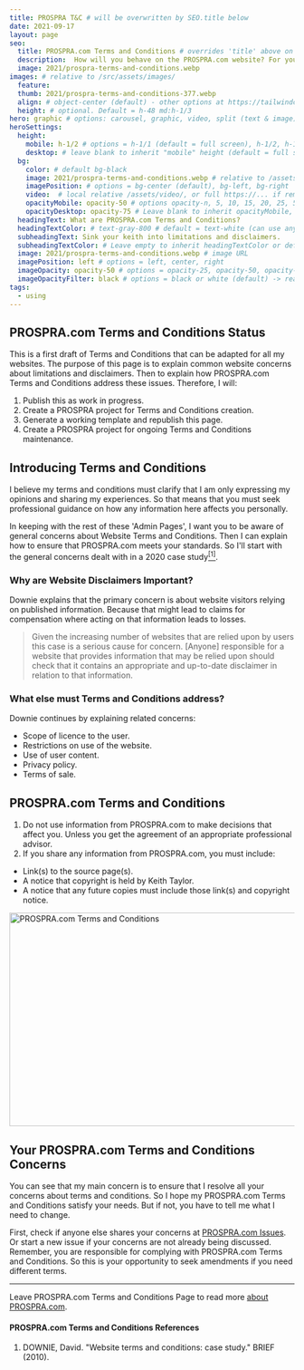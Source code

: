 ```yaml
---
title: PROSPRA T&C # will be overwritten by SEO.title below
date: 2021-09-17
layout: page
seo:
  title: PROSPRA.com Terms and Conditions # overrides 'title' above on both Page and META
  description:  How will you behave on the PROSPRA.com website? For your responsibilities and expectations about using PROSPRA see these Terms and Conditions.
  image: 2021/prospra-terms-and-conditions.webp
images: # relative to /src/assets/images/
  feature:
  thumb: 2021/prospra-terms-and-conditions-377.webp
  align: # object-center (default) - other options at https://tailwindcss.com/docs/object-position
  height: # optional. Default = h-48 md:h-1/3
hero: graphic # options: carousel, graphic, video, split (text & image)
heroSettings:
  height:
    mobile: h-1/2 # options = h-1/1 (default = full screen), h-1/2, h-1/3, h-3/4, h-9/10, h-48 (12rem, 192px), h-56 (14rem, 224px), h-64 (16rem, 256px)
    desktop: # leave blank to inherit "mobile" height (default = full screen)
  bg:
    color: # default bg-black
    image: 2021/prospra-terms-and-conditions.webp # relative to /assets/images/
    imagePosition: # options = bg-center (default), bg-left, bg-right
    video:  # local relative /assets/video/, or full https://... if remote?
    opacityMobile: opacity-50 # options opacity-n, 5, 10, 15, 20, 25, 50, 75, 100 (default)
    opacityDesktop: opacity-75 # Leave blank to inherit opacityMobile, use same options as opacityMobile
  headingText: What are PROSPRA.com Terms and Conditions?
  headingTextColor: # text-gray-800 # default = text-white (can use any TailwindCSS text-[color]-[xxx])
  subheadingText: Sink your keith into limitations and disclaimers.
  subheadingTextColor: # Leave empty to inherit headingTextColor or default (text-white) or use any text-[color]-[xxx]
  image: 2021/prospra-terms-and-conditions.webp # image URL
  imagePosition: left # options = left, center, right
  imageOpacity: opacity-50 # options = opacity-25, opacity-50, opacity-75, opacity-100 (default)
  imageOpacityFilter: black # options = black or white (default) -> really depends on your background image
tags:
  - using
---
```

<h2 id="status">PROSPRA.com Terms and Conditions Status</h2>

This is a first draft of Terms and Conditions that can be adapted for all my websites. The purpose of this page is to explain common website concerns about limitations and disclaimers. Then to explain how PROSPRA.com Terms and Conditions address these issues. Therefore, I will: 
1. Publish this as work in progress.
2. Create a PROSPRA project for Terms and Conditions creation.
3. Generate a working template and republish this page.
4. Create a PROSPRA project for ongoing Terms and Conditions maintenance.

<h2 id="intro">Introducing Terms and Conditions</h2>

I believe my terms and conditions must clarify that I am only expressing my opinions and sharing my experiences. So that means that you must seek professional guidance on how any information here affects you personally.

In keeping with the rest of these 'Admin Pages', I want you to be aware of general concerns about Website Terms and Conditions. Then I can explain how to ensure that PROSPRA.com meets your standards. So I'll start with the general concerns dealt with in a 2020 case study<a href="#ref1"><sup>[1]</sup></a>.

<h3 id="disclaim">Why are Website Disclaimers Important?</h3>

Downie explains that the primary concern is about website visitors relying on published information. Because that might lead to claims for compensation where acting on that information leads to losses.
<blockquote cite="https://doi.org/10.17705/1jais.00281">Given the increasing number of websites that are relied upon by users this case is a serious cause for concern. [Anyone] responsible for a website that provides information that may be relied upon should check that it contains an appropriate and up-to-date disclaimer in relation to that information.</blockquote>

<h3 id="other">What else must Terms and Conditions address?</h3>

Downie continues by explaining related concerns:
- Scope of licence to the user.
- Restrictions on use of the website.
- Use of user content.
- Privacy policy.
- Terms of sale.

<h2 id="terms">PROSPRA.com Terms and Conditions</h2>

1. Do not use information from PROSPRA.com to make decisions that affect you. Unless you get the agreement of an appropriate professional advisor.
2. If you share any information from PROSPRA.com, you must include:
  - Link(s) to the source page(s).
  - A notice that copyright is held by Keith Taylor.
  - A notice that any future copies must include those link(s) and copyright notice.

<img src="/assets/images/2021/prospra-terms-and-conditions.webp" alt="PROSPRA.com Terms and Conditions" width="610" height="377">

<h2 id="next">Your PROSPRA.com Terms and Conditions Concerns</h2>

You can see that my main concern is to ensure that I resolve all your concerns about terms and conditions. So I hope my PROSPRA.com Terms and Conditions satisfy your needs. But if not, you have to tell me what I need to change.

First, check if anyone else shares your concerns at <a href="https://github.com/kct2020/prospra-11ty-11ta/issues">PROSPRA.com Issues</a>. Or start a new issue if your concerns are not already being discussed. Remember, you are responsible for complying with PROSPRA.com Terms and Conditions. So this is your opportunity to seek amendments if you need different terms.

<hr />

Leave PROSPRA.com Terms and Conditions Page to read more <a href="/about-prospra/about-prospra-com">about PROSPRA.com</a>.

<h4 id="refs">PROSPRA.com Terms and Conditions References</h4>
<ol>
	<li id="ref1">DOWNIE, David. "Website terms and conditions: case study." BRIEF (2010).</li>
</ol>
